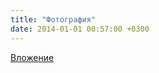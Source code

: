 ```yaml
---
title: "Фотография"
date: 2014-01-01 00:57:00 +0300
---
```



[Вложение](/assets/vk_photos/3/9FayEYO7_xU.jpg)
